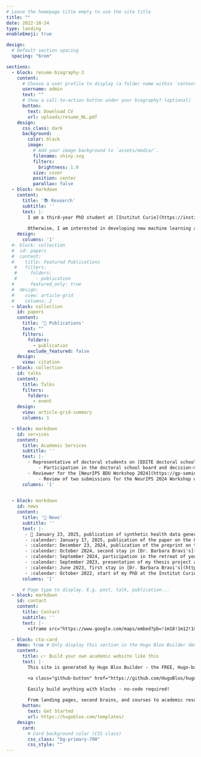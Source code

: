 ```yaml
---
# Leave the homepage title empty to use the site title
title: ""
date: 2022-10-24
type: landing
enableEmoji: true

design:
  # Default section spacing
  spacing: "6rem"

sections:
  - block: resume-biography-3
    content:
      # Choose a user profile to display (a folder name within `content/authors/`)
      username: admin
      text: ""
      # Show a call-to-action button under your biography? (optional)
      button:
        text: Download CV
        url: uploads/resume_NL.pdf
    design:
      css_class: dark
      background:
        color: black
        image:
          # Add your image background to `assets/media/`.
          filename: shiny.svg 
          filters:
            brightness: 1.0
          size: cover
          position: center
          parallax: false
  - block: markdown
    content:
      title: '📚 Research'
      subtitle: ''
      text: |-
        I am a third-year PhD student at [Institut Curie](https://institut-curie.org/institut-curie-research-center) in Paris. My thesis focuses on causal discovery. More specifically, I am trying to extend the [miic](https://journals.plos.org/ploscompbiol/article?id=10.1371/journal.pcbi.1005662) algorithm developed within [The Isambert Lab](http://kinefold.curie.fr/isambertlab/) in a search-and-score mode. The goal is to improve the performance of causal discovery algorithms with the aim of applying this method to biomedical data that are known to be complex and non-linear data.
        
        Otherwise, I am interested in developing new machine learning algorithms that are more based on human reasoning and that are interpretable.
    design:
      columns: '1'
  #- block: collection
  #  id: papers
  #  content:
  #    title: Featured Publications
   #   filters:
   #     folders:
   #       - publication
  #      featured_only: true
  #  design:
  #    view: article-grid
  #    columns: 2
  - block: collection
    id: papers
    content:
      title: '📝 Publications'
      text: ""
      filters:
        folders:
          - publication
        exclude_featured: false
    design:
      view: citation
  - block: collection
    id: talks
    content:
      title: Talks
      filters:
        folders:
          - event
    design:
      view: article-grid-summary
      columns: 1

  - block: markdown
    id: services
    content:
      title: Academic Services
      subtitle: ''
      text: |-
        - Representative of doctoral students on [EDITE doctoral school board](https://www.edite-de-paris.fr/conseil-de-ledite/)
            - Participation in the doctoral school board and decision-making processes
        - Reviewer for the [NeurIPS BDU Workshop 2024](https://gp-seminar-series.github.io/neurips-2024/)
            - Review of two submissions for the NeurIPS 2024 Workshop on Bayesian Decision-making and Uncertainty
      columns: '1'

  
  - block: markdown
    id: news
    content:
      title: '📰 News'
      subtitle: ''
      text: |-
       - 📅 January 23, 2025, publication of synthetic health data generation paper in collaboration with Institut Roche in [npj Digital Medicine](https://www.nature.com/articles/s41746-025-01431-6) :tada: !
       - :calendar: January 17, 2025, publication of the paper on the CausalXtract tool which extracts features from time series in order to reconstruct temporal causal networks in [eLife](https://elifesciences.org/articles/95485) :tada: !
       - :calendar: December 23, 2024, publication of the preprint on the extension of the miic algorithm in a search-and-score approach applied to categorical data in [arXiv](https://arxiv.org/abs/2412.17508) :tada: !
       - :calendar: October 2024, second stay in [Dr. Barbara Bravi's](https://profiles.imperial.ac.uk/b.bravi21) team at Imperial College in London :gb:
       - :calendar: September 2024, participation in the retreat of young researchers from the Institut Curie, the Centre des Cordeliers and the Institute of Biotechnology of the Czech Academy of Sciences in Prague :czech_republic:
       - :calendar: September 2023, presentation of my thesis project and my preliminary results at the workshop of the [AI-DSCY team](https://centreborelli.ens-paris-saclay.fr/en/artificial-intelligence-data-science-and-cybersecurity) at the Centre Borelli in Paris :fr:
       - :calendar: June 2023, first stay in [Dr. Barbara Bravi's](https://profiles.imperial.ac.uk/b.bravi21) team at Imperial College in London :gb:
       - :calendar: October 2022, start of my PhD at the Institut Curie under the supervision of [Dr. Hervé Isambert](http://kinefold.curie.fr/isambertlab) and co-supervised by [Dr. Barbara Bravi](https://profiles.imperial.ac.uk/b.bravi21) :tada: !
      columns: '1'

      # Page type to display. E.g. post, talk, publication...
  - block: markdown
    id: contact
    content:
      title: Contact
      subtitle: ''
      text: |-
        <iframe src="https://www.google.com/maps/embed?pb=!1m18!1m12!1m3!1d306141.380212437!2d126.3453416664724!3d33.3711157139061!2m3!1f0!2f0!3f0!3m2!1i1024!2i768!4f13.1!3m3!1m2!1s0x350ce3544cc84045%3A0x66bc36d2981ebf31!2sJeju-do%2C+South+Korea!5e0!3m2!1sen!2sus!4v1473136714592" width="600" height="450" frameborder="0" style="border:0" allowfullscreen></iframe>

  - block: cta-card
    demo: true # Only display this section in the Hugo Blox Builder demo site
    content:
      title: 👉 Build your own academic website like this
      text: |-
        This site is generated by Hugo Blox Builder - the FREE, Hugo-based open source website builder trusted by 250,000+ academics like you.

        <a class="github-button" href="https://github.com/HugoBlox/hugo-blox-builder" data-color-scheme="no-preference: light; light: light; dark: dark;" data-icon="octicon-star" data-size="large" data-show-count="true" aria-label="Star HugoBlox/hugo-blox-builder on GitHub">Star</a>

        Easily build anything with blocks - no-code required!
        
        From landing pages, second brains, and courses to academic resumés, conferences, and tech blogs.
      button:
        text: Get Started
        url: https://hugoblox.com/templates/
    design:
      card:
        # Card background color (CSS class)
        css_class: "bg-primary-700"
        css_style: ""
---
```

